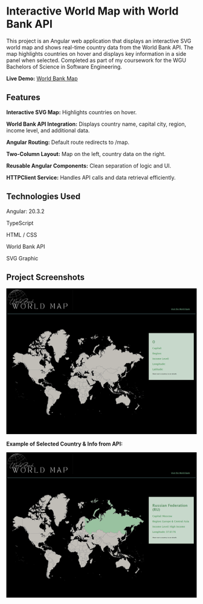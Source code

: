 # Interactive World Map with World Bank API

This project is an Angular web application that displays an interactive SVG world map and shows real-time country data from the World Bank API. The map highlights countries on hover and displays key information in a side panel when selected. Completed as part of my coursework for the WGU Bachelors of Science in Software Engineering.

**Live Demo:** <a href="https://worldbankmap.netlify.app/map">World Bank Map</a>

## Features

**Interactive SVG Map:** Highlights countries on hover.

**World Bank API Integration:** Displays country name, capital city, region, income level, and additional data.

**Angular Routing:** Default route redirects to /map.

**Two-Column Layout:** Map on the left, country data on the right.

**Reusable Angular Components:** Clean separation of logic and UI.

**HTTPClient Service:** Handles API calls and data retrieval efficiently.

## Technologies Used

Angular: 20.3.2

TypeScript

HTML / CSS

World Bank API

SVG Graphic

## Project Screenshots
<img src="https://github.com/ashlynmo/Interactive-World-Map/blob/main/Screenshots/World%20Map.png" alt="World Map">

**Example of Selected Country & Info from API:**

<img src="https://github.com/ashlynmo/Interactive-World-Map/blob/main/Screenshots/World%20Map%20-%20Country%20Selected.png" alt="World Map Country Selected">

